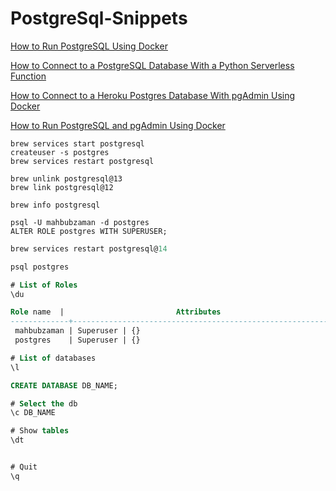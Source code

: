 # PostgreSql-Snippets

[How to Run PostgreSQL Using Docker](https://towardsdatascience.com/how-to-run-postgresql-using-docker-15bf87b452d4)

[How to Connect to a PostgreSQL Database With a Python Serverless Function](https://towardsdatascience.com/how-to-connect-to-a-postgresql-database-with-a-python-serverless-function-f5f3b244475)

[How to Connect to a Heroku Postgres Database With pgAdmin Using Docker](https://towardsdatascience.com/how-to-connect-to-a-heroku-postgres-database-with-pgadmin4-using-docker-6ac1e423ae66)

[How to Run PostgreSQL and pgAdmin Using Docker](https://towardsdatascience.com/how-to-run-postgresql-and-pgadmin-using-docker-3a6a8ae918b5)


```shell
brew services start postgresql
createuser -s postgres
brew services restart postgresql

brew unlink postgresql@13
brew link postgresql@12

brew info postgresql
```

```shell
psql -U mahbubzaman -d postgres
ALTER ROLE postgres WITH SUPERUSER;
```

```sql
brew services restart postgresql@14

psql postgres

# List of Roles 
\du

Role name  |                         Attributes                         | Member of 
-------------+------------------------------------------------------------+-----------
 mahbubzaman | Superuser | {}
 postgres    | Superuser | {}

# List of databases
\l

CREATE DATABASE DB_NAME;

# Select the db
\c DB_NAME

# Show tables
\dt


# Quit
\q
```
